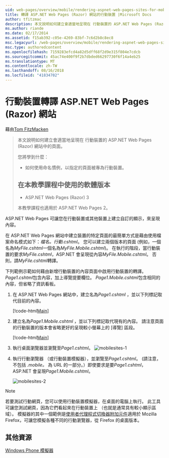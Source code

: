 ```yaml
---
uid: web-pages/overview/mobile/rendering-aspnet-web-pages-sites-for-mobile-devices
title: 轉譯 ASP.NET Web Pages (Razor) 網站的行動裝置 |Microsoft Docs
author: tfitzmac
description: 本文說明如何建立會適當地呈現在 行動裝置的 ASP.NET Web Pages (Razor) 網站中的頁面。 您將學到什麼： 您如何...
ms.author: riande
ms.date: 02/17/2014
ms.assetid: f15ab392-c05e-4269-83bf-7c6d2b8c8ec8
msc.legacyurl: /web-pages/overview/mobile/rendering-aspnet-web-pages-sites-for-mobile-devices
msc.type: authoredcontent
ms.openlocfilehash: 7159283efcd4a82d5dff68f2d9e315f804e7cdcb
ms.sourcegitcommit: 45ac74e400f9f2b7dbded66297730f6f14a4eb25
ms.translationtype: MT
ms.contentlocale: zh-TW
ms.lasthandoff: 08/16/2018
ms.locfileid: "41834702"
---
```

<a name="rendering-aspnet-web-pages-razor-sites-for-mobile-devices"></a>行動裝置轉譯 ASP.NET Web Pages (Razor) 網站
====================
藉由[Tom FitzMacken](https://github.com/tfitzmac)

> 本文說明如何建立會適當地呈現在 行動裝置的 ASP.NET Web Pages (Razor) 網站中的頁面。
> 
> 您將學到什麼：
> 
> - 如何使用命名慣例，以指定的頁面被專為行動裝置。
>   
> 
> ## <a name="software-versions-used-in-the-tutorial"></a>在本教學課程中使用的軟體版本
> 
> 
> - ASP.NET Web Pages (Razor) 3
>   
> 
> 本教學課程也適用於 ASP.NET Web Pages 2。


ASP.NET Web Pages 可讓您在行動裝置或其他裝置上建立自訂的顯示，來呈現內容。

在 ASP.NET Web Pages 網站中建立裝置的特定頁面的最簡單方式是藉由使用檔案命名模式如下：<em>檔名。</em><em>行動</em><em>.cshtml</em>。 您可以建立兩個版本的頁面 (例如，一個名為<em>MyFile.cshtml</em>一個名為<em>MyFile.Mobile.cshtml</em>)。 在執行的階段，當行動裝置的要求<em>MyFile.cshtml</em>，ASP.NET 會呈現從內容<em>MyFile.Mobile.cshtml</em>。 否則，請<em>MyFile.cshtml</em>轉譯。

下列範例示範如何藉由新增行動裝置的內容頁面中啟用行動裝置的轉譯。 *Page1.cshtml*包含內容，加上導覽提要欄位。 *Page1.Mobile.cshtml*包含相同的內容，但省略了資訊看板。

1. 在 ASP.NET Web Pages 網站中，建立名為*Page1.cshtml* ，並以下列標記取代目前的內容。

    [!code-html[Main](rendering-aspnet-web-pages-sites-for-mobile-devices/samples/sample1.html)]
2. 建立名為*Page1.Mobile.cshtml* ，並以下列標記取代現有的內容。 請注意頁面的行動裝置的版本會省略更好的呈現較小螢幕上的 [導覽] 區段。

    [!code-html[Main](rendering-aspnet-web-pages-sites-for-mobile-devices/samples/sample2.html)]
3. 執行桌面瀏覽器並瀏覽至*Page1.cshtml*。 ![mobilesites-1](rendering-aspnet-web-pages-sites-for-mobile-devices/_static/image1.png)
4. 執行行動瀏覽器 （或行動裝置模擬器），並瀏覽至*Page1.cshtml*。 (請注意，不包括 *.mobile。* 為 URL 的一部分。）即使要求是要*Page1.cshtml*，ASP.NET 會呈現*Page1.Mobile.cshtml*。

    ![mobilesites-2](rendering-aspnet-web-pages-sites-for-mobile-devices/_static/image2.png)

> [!NOTE]
> 若要測試行動網頁，您可以使用行動裝置模擬器，在桌面的電腦上執行。 此工具可讓您測試網頁，因為它們看起來在行動裝置上 （也就是通常具有較小顯示區域）。 模擬器的其中一個範例是[使用者代理程式切換器附加元件](http://addons.mozilla.org/firefox/addon/user-agent-switcher/)適用於 Mozilla Firefox，可讓您模擬各種不同的行動瀏覽器，從 Firefox 的桌面版本。


<a id="Additional_Resources"></a>
## <a name="additional-resources"></a>其他資源


[Windows Phone 模擬器](https://msdn.microsoft.com/library/ff402563(v=VS.92).aspx)
